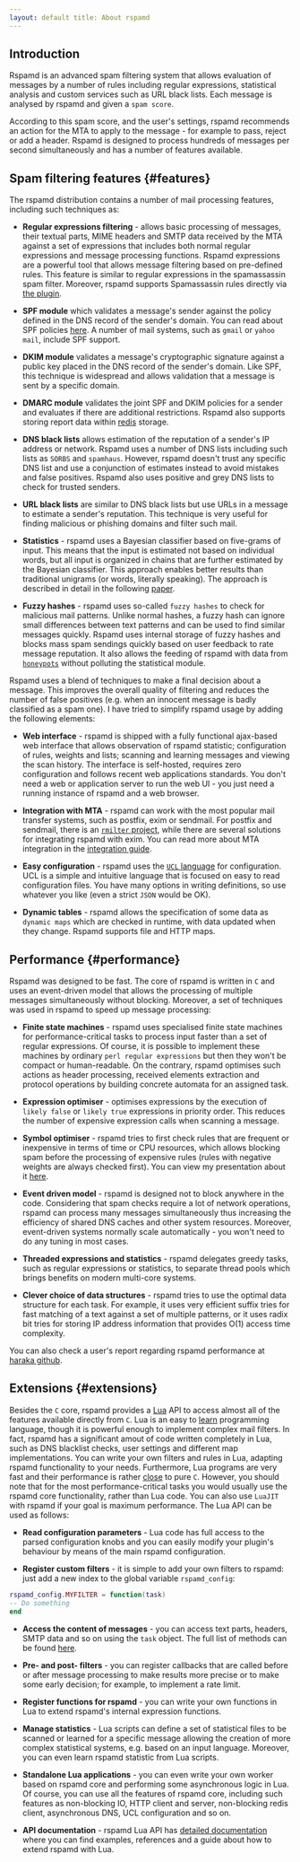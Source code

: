 ```yaml
--- 
layout: default title: About rspamd
---
```


## Introduction

Rspamd is an advanced spam filtering system that allows evaluation of messages by a number of rules including regular expressions, statistical analysis and custom services such as URL black lists. Each message is analysed by rspamd and given a `spam score`.

According to this spam score, and the user's settings, rspamd recommends an action for the MTA to apply to the message - for example to pass, reject or add a header. Rspamd is designed to process hundreds of messages per second simultaneously and has a number of features available.

## Spam filtering features {#features}

The rspamd distribution contains a number of mail processing features, including such techniques as:

* **Regular expressions filtering** - allows basic processing of messages, their textual parts, MIME headers and SMTP data received by the MTA against a set of expressions that includes both normal regular expressions and message processing functions. Rspamd expressions are a powerful tool that allows message filtering based on pre-defined rules. This feature is similar to regular expressions in the spamassassin spam filter. Moreover, rspamd supports Spamassassin rules directly via [the plugin](https://rspamd.com/doc/modules/spamassassin.html).


* **SPF module** which validates a message's sender against the policy defined in the DNS record of the sender's domain. You can read about SPF policies [here](http://www.openspf.org/). A number of mail systems, such as `gmail` or `yahoo mail`, include SPF support.


* **DKIM module** validates a message's cryptographic signature against a public key placed in the DNS record of the sender's domain. Like SPF, this technique is widespread and allows validation that a message is sent by a specific domain.

* **DMARC module** validates the joint SPF and DKIM policies for a sender and evaluates if there are additional restrictions. Rspamd also supports storing report data within [redis](http://redis.io) storage.


* **DNS black lists** allows estimation of the reputation of a sender's IP address or network. Rspamd uses a number of DNS lists including such lists as `SORBS` and `spamhaus`. However, rspamd doesn't trust any specific DNS list and use a conjunction of estimates instead to avoid mistakes and false positives. Rspamd also uses positive and grey DNS lists to check for trusted senders.


* **URL black lists** are similar to DNS black lists but use URLs in a message to estimate a sender's reputation. This technique is very useful for finding malicious or phishing domains and filter such mail.


* **Statistics** - rspamd uses a Bayesian classifier based on five-grams of input. This means that the input is estimated not based on individual words, but all input is organized in chains that are further estimated by the Bayesian classifier. This approach enables better results than traditional unigrams (or words, literally speaking). The approach is described in detail in the following [paper](http://osbf-lua.luaforge.net/papers/osbf-eddc.pdf).


* **Fuzzy hashes** - rspamd uses so-called `fuzzy hashes` to check for malicious mail patterns. Unlike normal hashes, a fuzzy hash can ignore small differences between text patterns and can be used to find similar messages quickly. Rspamd uses internal storage of fuzzy hashes and blocks mass spam sendings quickly based on user feedback to rate message reputation. It also allows the feeding of rspamd with data from [`honeypots`](http://en.wikipedia.org/wiki/Honeypot_(computing)#Spam_versions) without polluting the statistical module.

Rspamd uses a blend of techniques to make a final decision about a message. This improves the overall quality of filtering and reduces the number of false positives (e.g. when an innocent message is badly classified as a spam one). I have tried to simplify rspamd usage by adding the following elements:

* **Web interface** - rspamd is shipped with a fully functional ajax-based web interface that allows observation of rspamd statistic; configuration of rules, weights and lists; scanning and learning messages and viewing the scan history. The interface is self-hosted, requires zero configuration and follows recent web applications standards. You don't need a web or application server to run the web UI - you just need a running instance of rspamd and a web browser.


* **Integration with MTA** - rspamd can work with the most popular mail transfer systems, such as postfix, exim or sendmail. For postfix and sendmail, there is an [`rmilter` project](https://github.com/vstakhov/rmilter), while there are several solutions for integrating rspamd with exim. You can read more about MTA integration in the [integration guide](https://rspamd.com/doc/integration.html).


* **Easy configuration** - rspamd uses the [`UCL` language](https://github.com/vstakhov/libucl) for configuration. UCL is a simple and intuitive language that is focused on easy to read configuration files. You have many options in writing definitions, so use whatever you like (even a strict `JSON` would be OK).

* **Dynamic tables** - rspamd allows the specification of some data as `dynamic maps` which are checked in runtime, with data updated when they change. Rspamd supports file and HTTP maps.

## Performance {#performance}

Rspamd was designed to be fast. The core of rspamd is written in `C` and uses an event-driven model that allows the processing of multiple messages simultaneously without blocking. Moreover, a set of techniques was used in rspamd to speed up message processing:

* **Finite state machines** - rspamd uses specialised finite state machines for performance-critical tasks to process input faster than a set of regular expressions. Of course, it is possible to implement these machines by ordinary `perl regular expressions` but then they won't be compact or human-readable. On the contrary, rspamd optimises such actions as header processing, received elements extraction and protocol operations by building concrete automata for an assigned task.

* **Expression optimiser** - optimises expressions by the execution of `likely false` or `likely true` expressions in priority order. This reduces the number of expensive expression calls when scanning a message.

* **Symbol optimiser** - rspamd tries to first check rules that are frequent or inexpensive in terms of time or CPU resources, which allows blocking spam before the processing of expensive rules (rules with negative weights are always checked first). You can view my presentation about it [here](https://highsecure.ru/ast-rspamd.pdf).

* **Event driven model** - rspamd is designed not to block anywhere in the code. Considering that spam checks require a lot of network operations, rspamd can process many messages simultaneously thus increasing the efficiency of shared DNS caches and other system resources. Moreover, event-driven systems normally scale automatically - you won't need to do any tuning in most cases.

* **Threaded expressions and statistics** - rspamd delegates greedy tasks, such as regular expressions or statistics, to separate thread pools which brings benefits on modern multi-core systems.

* **Clever choice of data structures** - rspamd tries to use the optimal data structure for each task. For example, it uses very efficient suffix tries for fast matching of a text against a set of multiple patterns, or it uses radix bit tries for storing IP address information that provides O(1) access time complexity.

You can also check a user's report regarding rspamd performance at [haraka github](https://github.com/haraka/Haraka/pull/964#issuecomment-100694945).

## Extensions {#extensions}

Besides the `C` core, rspamd provides a [Lua](http://lua.org) API to access almost all of the features available directly from `C`. Lua is an easy to [learn](http://lua-users.org/wiki/TutorialDirectory) programming language, though it is powerful enough to implement complex mail filters. In fact, rspamd has a significant amout of code written completely in Lua, such as DNS blacklist checks, user settings and different map implementations. You can write your own filters and rules in Lua, adapting rspamd functionality to your needs. Furthermore, Lua programs are very fast and their performance is rather [close](http://attractivechaos.github.io/plb/) to pure `C`. However, you should note that for the most performance-critical tasks you would usually use the rspamd core functionality, rather than Lua code. You can also use `LuaJIT` with rspamd if your goal is maximum performance. The Lua API can be used as follows:

* **Read configuration parameters** - Lua code has full access to the parsed configuration knobs and you can easily modify your plugin's behaviour by means of the main rspamd configuration.

* **Register custom filters** - it is simple to add your own filters to rspamd: just add a new index to the global variable `rspamd_config`:

~~~lua
rspamd_config.MYFILTER = function(task)
-- Do something 
end
~~~

* **Access the content of messages** - you can access text parts, headers, SMTP data and so on using the `task` object. The full list of methods can be found [here](https://rspamd.com/doc/lua/task.html).

* **Pre- and post- filters** - you can register callbacks that are called before or after message processing to make results more precise or to make some early decision; for example, to implement a rate limit.

* **Register functions for rspamd** - you can write your own functions in Lua to extend rspamd's internal expression functions.

* **Manage statistics** - Lua scripts can define a set of statistical files to be scanned or learned for a specific message allowing the creation of more complex statistical systems, e.g. based on an input language. Moreover, you can even learn rspamd statistic from Lua scripts.

* **Standalone Lua applications** - you can even write your own worker based on rspamd core and performing some asynchronous logic in Lua. Of course, you can use all the features of rspamd core, including such features as non-blocking IO, HTTP client and server, non-blocking redis client, asynchronous DNS, UCL configuration and so on.

* **API documentation** - rspamd Lua API has [detailed documentation](https://rspamd.com/doc/lua) where you can find examples, references and a guide about how to extend rspamd with Lua.

